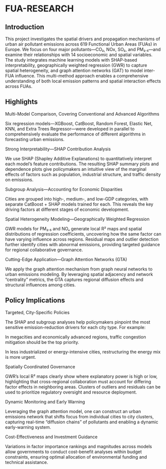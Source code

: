 # FUA-RESEARCH

## Introduction
This project investigates the spatial drivers and propagation mechanisms of urban air pollutant emissions across 619 Functional Urban Areas (FUAs) in Europe. We focus on four major pollutants—CO₂, NOx, SO₂, and PM₂.₅—and examine their relationships with 14 socioeconomic and spatial variables. The study integrates machine learning models with SHAP-based interpretability, geographically weighted regression (GWR) to capture spatial heterogeneity, and graph attention networks (GAT) to model inter-FUA influence. This multi-method approach enables a comprehensive understanding of both local emission patterns and spatial interaction effects across FUAs.

## Highlights
Multi-Model Comparison, Covering Conventional and Advanced Algorithms

Six regression models—XGBoost, CatBoost, Random Forest, Elastic Net, KNN, and Extra Trees Regressor—were developed in parallel to comprehensively evaluate the performance of different algorithms in forecasting urban emissions.

Strong Interpretability—SHAP Contribution Analysis

We use SHAP (Shapley Additive Explanations) to quantitatively interpret each model’s feature contributions. The resulting SHAP summary plots and dependence plots give policymakers an intuitive view of the marginal effects of factors such as population, industrial structure, and traffic density on emissions.

Subgroup Analysis—Accounting for Economic Disparities

Cities are grouped into high-, medium-, and low-GDP categories, with separate CatBoost + SHAP models trained for each. This reveals the key driving factors at different stages of economic development.

Spatial Heterogeneity Modeling—Geographically Weighted Regression

GWR models for PM₂.₅ and NOₓ generate local R² maps and spatial distributions of regression coefficients, uncovering how the same factor can have varying influence across regions. Residual maps and outlier detection further identify cities with abnormal emissions, providing targeted guidance for regional collaborative governance.

Cutting-Edge Application—Graph Attention Networks (GTA)

We apply the graph attention mechanism from graph neural networks to urban emissions modeling. By leveraging spatial adjacency and network “centrality” metrics, the GTA captures regional diffusion effects and structural influences among cities.

## Policy Implications
Targeted, City-Specific Policies

The SHAP and subgroup analyses help policymakers pinpoint the most sensitive emission-reduction drivers for each city type. For example:

In megacities and economically advanced regions, traffic congestion mitigation should be the top priority.

In less industrialized or energy-intensive cities, restructuring the energy mix is more urgent.

Spatially Coordinated Governance

GWR’s local R² maps clearly show where explanatory power is high or low, highlighting that cross-regional collaboration must account for differing factor effects in neighboring areas. Clusters of outliers and residuals can be used to prioritize regulatory oversight and resource deployment.

Dynamic Monitoring and Early Warning

Leveraging the graph attention model, one can construct an urban emissions network that shifts focus from individual cities to city clusters, capturing real-time “diffusion chains” of pollutants and enabling a dynamic early-warning system.

Cost-Effectiveness and Investment Guidance

Variations in factor importance rankings and magnitudes across models allow governments to conduct cost-benefit analyses within budget constraints, ensuring optimal allocation of environmental funding and technical assistance.


